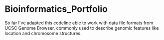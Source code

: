 # Bioinformatics_Portfolio
 
So far I've adapted this codeline able to work with data file formats from UCSC Genome Browser, commonly used to describe genomic features like location and chromosome structures.
